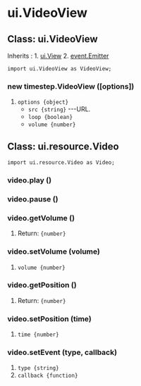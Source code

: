 # ui.VideoView

## Class: ui.VideoView

Inherits
:    1. [ui.View](./ui-view.html)
     2. [event.Emitter](./event.html#class-event.emitter)

~~~
import ui.VideoView as VideoView;
~~~

### new timestep.VideoView ([options])
1. `options {object}`
	* `src {string}` ---URL.
	* `loop {boolean}`
	* `volume {number}`


## Class: ui.resource.Video

~~~
import ui.resource.Video as Video;
~~~

### video.play ()

### video.pause ()

### video.getVolume ()
1. Return: `{number}`

### video.setVolume (volume)
1. `volume {number}`

### video.getPosition ()
1. Return: `{number}`

### video.setPosition (time)
1. `time {number}`

### video.setEvent (type, callback)
1. `type {string}`
2. `callback {function}`
